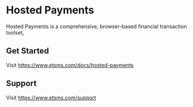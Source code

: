 # Hosted Payments
Hosted Payments is a comprehensive, browser-based financial transaction toolset,

## Get Started
Visit https://www.etsms.com/docs/hosted-payments

## Support
Visit https://www.etsms.com/support

